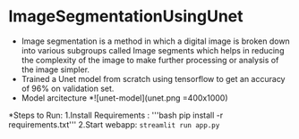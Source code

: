 # ImageSegmentationUsingUnet
* Image segmentation is a method in which a digital image is broken down into various subgroups called Image segments which helps in reducing the complexity of the image to make further processing or analysis of the image simpler.
* Trained a Unet model from scratch using tensorflow to get an accuracy of 96% on validation set.
* Model arcitecture
*![unet-model](unet.png =400x1000)

*Steps to Run:
  1.Install Requirements : '''bash pip install -r requirements.txt'''
  2.Start webapp: `streamlit run app.py`
